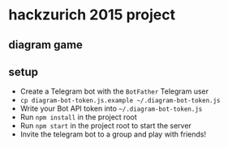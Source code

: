 # hackzurich 2015 project

## diagram game

## setup

- Create a Telegram bot with the `BotFather` Telegram user
- `cp diagram-bot-token.js.example ~/.diagram-bot-token.js`
- Write your Bot API token into `~/.diagram-bot-token.js`
- Run `npm install` in the project root
- Run `npm start` in the project root to start the server
- Invite the telegram bot to a group and play with friends!
